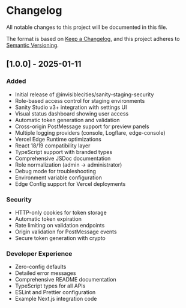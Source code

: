 # Changelog

All notable changes to this project will be documented in this file.

The format is based on [Keep a Changelog](https://keepachangelog.com/en/1.0.0/),
and this project adheres to [Semantic Versioning](https://semver.org/spec/v2.0.0.html).

## [1.0.0] - 2025-01-11

### Added
- Initial release of @invisiblecities/sanity-staging-security
- Role-based access control for staging environments
- Sanity Studio v3+ integration with settings UI
- Visual status dashboard showing user access
- Automatic token generation and validation
- Cross-origin PostMessage support for preview panels
- Multiple logging providers (console, Logflare, edge-console)
- Vercel Edge Runtime optimizations
- React 18/19 compatibility layer
- TypeScript support with branded types
- Comprehensive JSDoc documentation
- Role normalization (admin → administrator)
- Debug mode for troubleshooting
- Environment variable configuration
- Edge Config support for Vercel deployments

### Security
- HTTP-only cookies for token storage
- Automatic token expiration
- Rate limiting on validation endpoints
- Origin validation for PostMessage events
- Secure token generation with crypto

### Developer Experience
- Zero-config defaults
- Detailed error messages
- Comprehensive README documentation
- TypeScript types for all APIs
- ESLint and Prettier configuration
- Example Next.js integration code